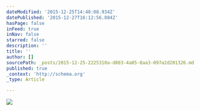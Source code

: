 ```yaml
---
dateModified: '2015-12-25T14:48:08.934Z'
datePublished: '2015-12-27T16:12:56.884Z'
hasPage: false
inFeed: true
inNav: false
starred: false
description: ''
title: ''
author: []
sourcePath: _posts/2015-12-25-2225310a-d803-4a05-8aa3-097a2d201326.md
published: true
_context: 'http://schema.org'
_type: Article

---
```

![](https://the-grid-user-content.s3-us-west-2.amazonaws.com/4a915c4d-6fbf-40fb-b4e2-2f1cdf18158a.jpg)